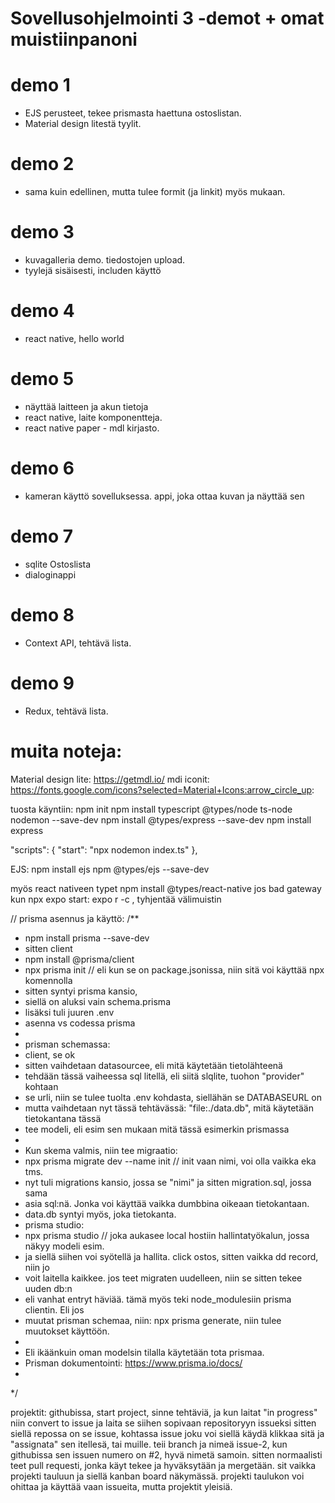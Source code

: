 # Sovellusohjelmointi 3 -demot + omat muistiinpanoni

# demo 1
- EJS perusteet, tekee prismasta haettuna ostoslistan.
- Material design litestä tyylit.

# demo 2
- sama kuin edellinen, mutta tulee formit (ja linkit) myös mukaan.

# demo 3
- kuvagalleria demo. tiedostojen upload.
- tyylejä sisäisesti, includen käyttö

# demo 4
- react native, hello world

# demo 5
- näyttää laitteen ja akun tietoja
- react native, laite komponentteja.
- react native paper - mdl kirjasto.

# demo 6
- kameran käyttö sovelluksessa. appi, joka ottaa kuvan ja näyttää sen

# demo 7
- sqlite Ostoslista
- dialoginappi

# demo 8
- Context API, tehtävä lista.

# demo 9
- Redux, tehtävä lista.

# muita noteja:

Material design lite: https://getmdl.io/
mdi iconit: https://fonts.google.com/icons?selected=Material+Icons:arrow_circle_up:

tuosta käyntiin:
npm init
npm install typescript @types/node ts-node nodemon --save-dev
npm install @types/express --save-dev
npm install express
 
  "scripts": {
    "start": "npx nodemon index.ts"
  },

EJS:
npm install ejs
npm @types/ejs --save-dev

myös react nativeen typet npm install @types/react-native
jos bad gateway kun npx expo start:
expo r -c , tyhjentää välimuistin

// prisma asennus ja käyttö:
/**
 * npm install prisma --save-dev
 * sitten client
 * npm install @prisma/client
 * npx prisma init // eli kun se on package.jsonissa, niin sitä voi käyttää npx komennolla
 * sitten syntyi prisma kansio,
 * siellä on aluksi vain schema.prisma
 * lisäksi tuli juuren .env
 * asenna vs codessa prisma
 * 
 * prisman schemassa:
 * client, se ok
 * sitten vaihdetaan datasourcee, eli mitä käytetään tietolähteenä
 * tehdään tässä vaiheessa sql litellä, eli siitä slqlite, tuohon "provider" kohtaan
 * se urli, niin se tulee tuolta .env kohdasta, siellähän se DATABASEURL on
 * mutta vaihdetaan nyt tässä tehtävässä: "file:./data.db", mitä käytetään tietokantana tässä
 * tee modeli, eli esim sen mukaan mitä tässä esimerkin prismassa
 * 
 * Kun skema valmis, niin tee migraatio:
 * npx prisma migrate dev --name init // init vaan nimi, voi olla vaikka eka tms.
 * nyt tuli migrations kansio, jossa se "nimi" ja sitten migration.sql, jossa sama
 * asia sql:nä. Jonka voi käyttää vaikka dumbbina oikeaan tietokantaan.
 * data.db syntyi myös, joka tietokanta.
 * prisma studio:
 * npx prisma studio // joka aukasee local hostiin hallintatyökalun, jossa näkyy modeli esim.
 * ja siellä siihen voi syötellä ja hallita. click ostos, sitten vaikka dd record, niin jo
 * voit laitella kaikkee. jos teet migraten uudelleen, niin se sitten tekee uuden db:n
 * eli vanhat entryt häviää. tämä myös teki node_modulesiin prisma clientin. Eli jos 
 * muutat prisman schemaa, niin: npx prisma generate, niin tulee muutokset käyttöön.
 * 
 * Eli ikäänkuin oman modelsin tilalla käytetään tota prismaa.
 * Prisman dokumentointi: https://www.prisma.io/docs/
 * 
 
 */

 projektit:
 githubissa, start project,
 sinne tehtäviä, ja kun laitat "in progress"
 niin convert to issue ja laita se siihen sopivaan
 repositoryyn issueksi
 sitten siellä repossa on se issue, kohtassa issue
 joku voi siellä käydä klikkaa sitä ja "assignata" sen
 itellesä, tai muille.
 teii branch ja nimeä issue-2, kun githubissa sen issuen
 numero on #2, hyvä nimetä samoin.
 sitten normaalisti teet pull requesti, jonka käyt
 tekee ja hyväksytään ja mergetään.
 sit vaikka projekti tauluun ja siellä kanban board näkymässä.
 projekti taulukon voi ohittaa ja käyttää vaan issueita,
 mutta projektit yleisiä.


